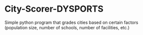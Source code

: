 # City-Scorer-DYSPORTS
Simple python program that grades cities based on certain factors (population size, number of schools, number of facilities, etc.)
